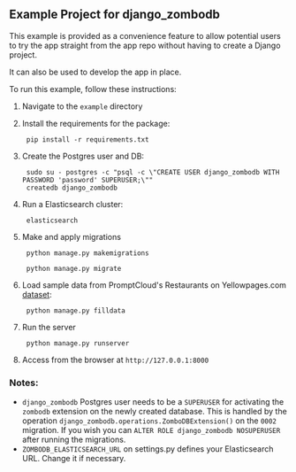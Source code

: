 ## Example Project for django_zombodb

This example is provided as a convenience feature to allow potential users to try the app straight from the app repo without having to create a Django project.

It can also be used to develop the app in place.

To run this example, follow these instructions:

1. Navigate to the `example` directory
2. Install the requirements for the package:
        
        pip install -r requirements.txt

3. Create the Postgres user and DB:

        sudo su - postgres -c "psql -c \"CREATE USER django_zombodb WITH PASSWORD 'password' SUPERUSER;\""
        createdb django_zombodb

4. Run a Elasticsearch cluster:

        elasticsearch
        
5. Make and apply migrations

        python manage.py makemigrations
        
        python manage.py migrate

6. Load sample data from PromptCloud's Restaurants on Yellowpages.com [dataset](https://www.kaggle.com/PromptCloudHQ/restaurants-on-yellowpagescom):

        python manage.py filldata
        
7. Run the server

        python manage.py runserver
        
8. Access from the browser at `http://127.0.0.1:8000`


### Notes:
- `django_zombodb` Postgres user needs to be a `SUPERUSER` for activating the `zombodb` extension on the newly created database. This is handled by the operation `django_zombodb.operations.ZomboDBExtension()` on the `0002` migration. If you wish you can `ALTER ROLE django_zombodb NOSUPERUSER` after running the migrations.
- `ZOMBODB_ELASTICSEARCH_URL` on settings.py defines your Elasticsearch URL. Change it if necessary.
